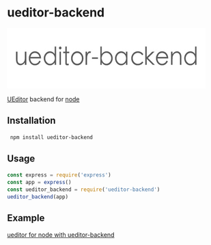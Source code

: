 # ueditor-backend
[![ueditor-backend logo](../logo.jpg)](https://github.com/ELSS-ZION/ueditor-for-node/raw/master/logo.jpg)

[UEditor](https://github.com/fex-team/ueditor) backend for [node](http://nodejs.org)

## Installation

```bash
 npm install ueditor-backend
```

## Usage

```js
const express = require('express')
const app = express()
const ueditor_backend = require('ueditor-backend')
ueditor_backend(app)
```

## Example

[ueditor for node with ueditor-backend]()


